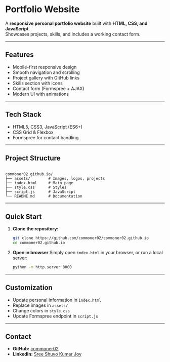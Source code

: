 # Portfolio Website

A **responsive personal portfolio website** built with **HTML, CSS, and JavaScript**.  
Showcases projects, skills, and includes a working contact form.

---

## Features
- Mobile-first responsive design  
- Smooth navigation and scrolling  
- Project gallery with GitHub links  
- Skills section with icons  
- Contact form (Formspree + AJAX)  
- Modern UI with animations  

---

## Tech Stack
- HTML5, CSS3, JavaScript (ES6+)  
- CSS Grid & Flexbox  
- Formspree for contact handling  

---

## Project Structure

```

commoner02.github.io/
├── assets/        # Images, logos, projects
├── index.html     # Main page
├── style.css      # Styles
├── script.js      # JavaScript
└── README.md      # Documentation

````

---

## Quick Start

1. **Clone the repository:**
   ```bash
   git clone https://github.com/commoner02/commoner02.github.io
   cd commoner02.github.io
   ```
   
2. **Open in browser**
   Simply open `index.html` in your browser,
   or run a local server:
   ```bash
   python -m http.server 8000
   ```

---

## Customization

* Update personal information in `index.html`
* Replace images in `assets/`
* Change colors in `style.css`
* Update Formspree endpoint in `script.js`

---

## Contact

* **GitHub:** [commoner02](https://github.com/commoner02)
* **LinkedIn:** [Sree Shuvo Kumar Joy](https://www.linkedin.com/in/sree-shuvo-kumar-joy-b6a60737a/)


